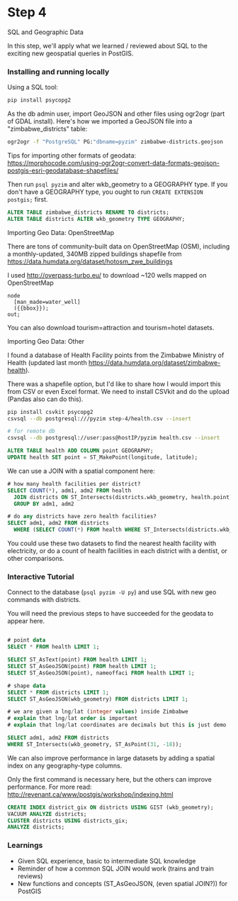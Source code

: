 # Step 4

SQL and Geographic Data

In this step, we'll apply what we learned / reviewed about SQL to the exciting new
geospatial queries in PostGIS.

### Installing and running locally

Using a SQL tool:

```bash
pip install psycopg2
```

As the db admin user, import GeoJSON and other files using ogr2ogr (part of GDAL install). Here's how we imported a GeoJSON file into a "zimbabwe_districts" table:

```bash
ogr2ogr -f "PostgreSQL" PG:"dbname=pyzim" zimbabwe-districts.geojson
```

Tips for importing other formats of geodata:
https://morphocode.com/using-ogr2ogr-convert-data-formats-geojson-postgis-esri-geodatabase-shapefiles/

Then run ```psql pyzim``` and alter wkb_geometry to a GEOGRAPHY type. If you
don't have a GEOGRAPHY type, you ought to run ```CREATE EXTENSION postgis;``` first.

```sql
ALTER TABLE zimbabwe_districts RENAME TO districts;
ALTER TABLE districts ALTER wkb_geometry TYPE GEOGRAPHY;
```

Importing Geo Data: OpenStreetMap

There are tons of community-built data on OpenStreetMap (OSM), including a monthly-updated, 340MB zipped buildings shapefile from https://data.humdata.org/dataset/hotosm_zwe_buildings

I used http://overpass-turbo.eu/ to download ~120 wells mapped on OpenStreetMap

```
node
  [man_made=water_well]
  ({{bbox}});
out;
```

You can also download tourism=attraction and tourism=hotel datasets.

Importing Geo Data: Other

I found a database of Health Facility points from the Zimbabwe Ministry of Health
(updated last month https://data.humdata.org/dataset/zimbabwe-health).

There was a shapefile option, but I'd like to share how I would import this from CSV or even Excel format. We need to install CSVkit and do the upload (Pandas also can do this).

```bash
pip install csvkit psycopg2
csvsql --db postgresql:///pyzim step-4/health.csv --insert

# for remote db
csvsql --db postgresql://user:pass@hostIP/pyzim health.csv --insert
```

```sql
ALTER TABLE health ADD COLUMN point GEOGRAPHY;
UPDATE health SET point = ST_MakePoint(longitude, latitude);
```

We can use a JOIN with a spatial component here:

```sql
# how many health facilities per district?
SELECT COUNT(*), adm1, adm2 FROM health
  JOIN districts ON ST_Intersects(districts.wkb_geometry, health.point)
  GROUP BY adm1, adm2

# do any districts have zero health facilities?
SELECT adm1, adm2 FROM districts
  WHERE (SELECT COUNT(*) FROM health WHERE ST_Intersects(districts.wkb_geometry, health.point)) = 0;
```

You could use these two datasets to find the nearest health facility with electricity,
or do a count of health facilities in each district with a dentist,
or other comparisons.

### Interactive Tutorial

Connect to the database (```psql pyzim -U py```) and use SQL with new geo commands
with districts.

You will need the previous steps to have succeeded for the geodata to appear here.

```sql

# point data
SELECT * FROM health LIMIT 1;

SELECT ST_AsText(point) FROM health LIMIT 1;
SELECT ST_AsGeoJSON(point) FROM health LIMIT 1;
SELECT ST_AsGeoJSON(point), nameoffaci FROM health LIMIT 1;

# shape data
SELECT * FROM districts LIMIT 1;
SELECT ST_AsGeoJSON(wkb_geometry) FROM districts LIMIT 1;

# we are given a lng/lat (integer values) inside Zimbabwe
# explain that lng/lat order is important
# explain that lng/lat coordinates are decimals but this is just demo

SELECT adm1, adm2 FROM districts
WHERE ST_Intersects(wkb_geometry, ST_AsPoint(31, -18));
```

We can also improve performance in large datasets by adding a spatial index on
any geography-type columns.

Only the first command is necessary here, but the others can improve performance.
For more read: http://revenant.ca/www/postgis/workshop/indexing.html

```sql
CREATE INDEX district_gix ON districts USING GIST (wkb_geometry);
VACUUM ANALYZE districts;
CLUSTER districts USING districts_gix;
ANALYZE districts;
```

### Learnings

- Given SQL experience, basic to intermediate SQL knowledge
- Reminder of how a common SQL JOIN would work (trains and train reviews)
- New functions and concepts (ST_AsGeoJSON, (even spatial JOIN?)) for PostGIS
